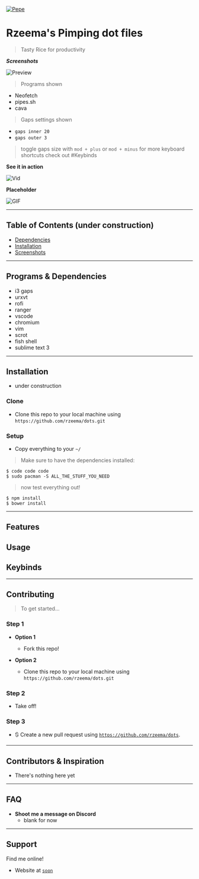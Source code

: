 <a href="https://github.com/rzeema"><img src="https://i.imgur.com/p7tKKPQ.png" title="Rzeema" alt="Pepe"></a>

# Rzeema's Pimping dot files

> Tasty Rice for productivity

**_Screenshots_**

![Preview](https://i.imgur.com/msgy0VJ.png)

> Programs shown

- Neofetch
- pipes.sh
- cava

> Gaps settings shown

- `gaps inner 20`
- `gaps outer 3`

> toggle gaps size with `mod + plus` or `mod + minus` for more keyboard shortcuts check out #Keybinds

**See it in action**

![Vid](/media/gaps-scale.gif)

**Placeholder**

![GIF]()

---

## Table of Contents (under construction)

- [Dependencies](#dependencies)
- [Installation](#installation)
- [Screenshots](#screenshots)

---

## Programs & Dependencies

- i3 gaps
- urxvt
- rofi
- ranger
- vscode
- chromium
- vim
- scrot
- fish shell
- sublime text 3

---

## Installation

- under construction

### Clone

- Clone this repo to your local machine using `https://github.com/rzeema/dots.git`

### Setup

- Copy everything to your `~/`

> Make sure to have the dependencies installed:

```shell
$ code code code
$ sudo pacman -S ALL_THE_STUFF_YOU_NEED
```

> now test everything out!

```shell
$ npm install
$ bower install
```

---

## Features

## Usage

## Keybinds

---

## Contributing

> To get started...

### Step 1

- **Option 1**

  - Fork this repo!

- **Option 2**
  - Clone this repo to your local machine using `https://github.com/rzeema/dots.git`

### Step 2

- Take off!

### Step 3

- 🔃 Create a new pull request using <a href="https://github.com/rzeema/dots" target="_blank">`https://github.com/rzeema/dots`</a>.

---

## Contributors & Inspiration

- There's nothing here yet

---

## FAQ

- **Shoot me a message on Discord**
  - blank for now
    <!-- <a href="https://discord.gg/zUpRVG" target="_blank">`@Lambda#9446`</a> -->

---

## Support

Find me online!

- Website at <a href="#" target="_blank">`soon`</a>
